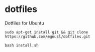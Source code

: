 # dotfiles

Dotfiles for Ubuntu

`sudo apt-get install git && git clone https://github.com/mgnusl/dotfiles.git`

`bash install.sh`
